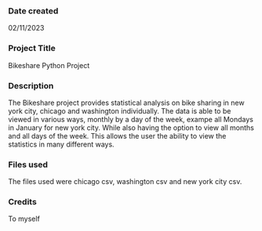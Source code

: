 ### Date created
02/11/2023

### Project Title
Bikeshare Python Project

### Description
The Bikeshare project provides statistical analysis on bike sharing in new york city, chicago and washington individually. The data is able to be viewed in various ways, monthly by a day of the week, exampe all Mondays in January for new york city. While also having the option to view all months and all days of the week. This allows the user the ability to view the statistics in many different ways.

### Files used
The files used were chicago csv, washington csv and new york city csv.

### Credits
To myself

